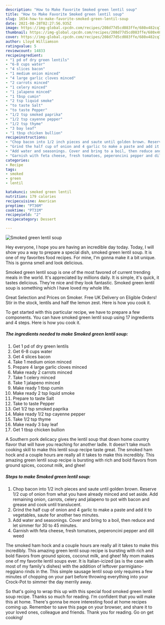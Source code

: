 ```yaml
---
description: "How to Make Favorite Smoked green lentil soup"
title: "How to Make Favorite Smoked green lentil soup"
slug: 1654-how-to-make-favorite-smoked-green-lentil-soup
date: 2021-08-28T02:27:56.935Z
image: https://img-global.cpcdn.com/recipes/208d77d5cd083ffe/680x482cq70/smoked-green-lentil-soup-recipe-main-photo.jpg
thumbnail: https://img-global.cpcdn.com/recipes/208d77d5cd083ffe/680x482cq70/smoked-green-lentil-soup-recipe-main-photo.jpg
cover: https://img-global.cpcdn.com/recipes/208d77d5cd083ffe/680x482cq70/smoked-green-lentil-soup-recipe-main-photo.jpg
author: Lloyd Williamson
ratingvalue: 5
reviewcount: 14833
recipeingredient:
- "1 pd of dry green lentils"
- "6-8 cups water"
- "4 slices bacon"
- "1 medium onion minced"
- "4 large garlic cloves minced"
- "2 carrots minced"
- "1 celery minced"
- "1 jalapeno minced"
- "1 tbsp cumin"
- "2 tsp liquid smoke"
- "to taste Salt"
- "to taste Pepper"
- "1/2 tsp smoked paprika"
- "1/2 tsp cayenne pepper"
- "1/2 tsp thyme"
- "3 bay leaf"
- "1 tbsp chicken bullion"
recipeinstructions:
- "Chop bacon into 1/2 inch pieces and saute until golden brown. Reserve 1/2 cup of onion from what you have already minced and set aside. Add remaining onion, carrots, celery and jalapeno to pot with bacon and grease and cook until translucent."
- "Grind the half cup of onion and 4 garlic to make a paste and add it to vegetables, saute for another two minutes."
- "Add water and seasonings. Cover and bring to a boil, then reduce and let simmer for 30 to 45 minutes."
- "Garnish with feta cheese, fresh tomatoes, peperoncini pepper and dill weed"
categories:
- Recipe
tags:
- smoked
- green
- lentil

katakunci: smoked green lentil 
nutrition: 179 calories
recipecuisine: American
preptime: "PT36M"
cooktime: "PT31M"
recipeyield: "2"
recipecategory: Dessert

---
```



![Smoked green lentil soup](https://img-global.cpcdn.com/recipes/208d77d5cd083ffe/680x482cq70/smoked-green-lentil-soup-recipe-main-photo.jpg)

Hey everyone, I hope you are having an incredible day today. Today, I will show you a way to prepare a special dish, smoked green lentil soup. It is one of my favorites food recipes. For mine, I'm gonna make it a bit unique. This is gonna smell and look delicious.

Smoked green lentil soup is one of the most favored of current trending meals in the world. It's appreciated by millions daily. It is simple, it's quick, it tastes delicious. They're nice and they look fantastic. Smoked green lentil soup is something which I have loved my whole life.

Great Selection and Prices on Smoker. Free UK Delivery on Eligible Orders! Stir in the stock, lentils and half the lemon zest. Here is how you cook it.


To get started with this particular recipe, we have to prepare a few components. You can have smoked green lentil soup using 17 ingredients and 4 steps. Here is how you cook it.

<!--inarticleads1-->

##### The ingredients needed to make Smoked green lentil soup:

1. Get 1 pd of dry green lentils
1. Get 6-8 cups water
1. Get 4 slices bacon
1. Take 1 medium onion minced
1. Prepare 4 large garlic cloves minced
1. Make ready 2 carrots minced
1. Take 1 celery minced
1. Take 1 jalapeno minced
1. Make ready 1 tbsp cumin
1. Make ready 2 tsp liquid smoke
1. Prepare to taste Salt
1. Take to taste Pepper
1. Get 1/2 tsp smoked paprika
1. Make ready 1/2 tsp cayenne pepper
1. Take 1/2 tsp thyme
1. Make ready 3 bay leaf
1. Get 1 tbsp chicken bullion


A Southern pork delicacy gives the lentil soup that down home country flavor that will have you reaching for another ladle. It doesn&#39;t take much cooking skill to make this lentil soup recipe taste great. The smoked ham hock and a couple hours are really all it takes to make this incredibly. This amazing green lentil soup recipe is bursting with rich and bold flavors from ground spices, coconut milk, and ghee! 

<!--inarticleads2-->

##### Steps to make Smoked green lentil soup:

1. Chop bacon into 1/2 inch pieces and saute until golden brown. Reserve 1/2 cup of onion from what you have already minced and set aside. Add remaining onion, carrots, celery and jalapeno to pot with bacon and grease and cook until translucent.
1. Grind the half cup of onion and 4 garlic to make a paste and add it to vegetables, saute for another two minutes.
1. Add water and seasonings. Cover and bring to a boil, then reduce and let simmer for 30 to 45 minutes.
1. Garnish with feta cheese, fresh tomatoes, peperoncini pepper and dill weed


The smoked ham hock and a couple hours are really all it takes to make this incredibly. This amazing green lentil soup recipe is bursting with rich and bold flavors from ground spices, coconut milk, and ghee! My mom makes one of my favorite lentil soups ever. It is Italian-icized (as is the case with most of my family&#39;s dishes) with the addition of leftover parmigiano-reggiano rinds in the. This simple sausage lentil soup only requires a few minutes of chopping on your part before throwing everything into your Crock-Pot to simmer the day merrily away. 

So that's going to wrap this up with this special food smoked green lentil soup recipe. Thanks so much for reading. I'm confident that you will make this at home. There's gonna be more interesting food at home recipes coming up. Remember to save this page on your browser, and share it to your loved ones, colleague and friends. Thank you for reading. Go on get cooking!
